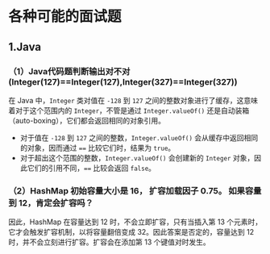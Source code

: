 # 各种可能的面试题

## 1.Java

### **（1）Java代码题判断输出对不对(Integer(127)\==Integer(127),Integer(327)==Integer(327))**

在 Java 中，`Integer` 类对值在 `-128` 到 `127` 之间的整数对象进行了缓存，这意味着对于这个范围内的 `Integer`，不管是通过 `Integer.valueOf()` 还是自动装箱（auto-boxing），它们都会返回相同的对象引用。

- 对于值在 `-128` 到 `127` 之间的整数，`Integer.valueOf()` 会从缓存中返回相同的对象，因而通过 `==` 比较它们时，结果为 `true`。
- 对于超出这个范围的整数，`Integer.valueOf()` 会创建新的 `Integer` 对象，因此它们的引用不同，`==` 比较会返回 `false`。

### （2）HashMap 初始容量大小是 16， 扩容加载因子 0.75。 如果容量到 12，肯定会扩容吗？

因此，HashMap 在容量达到 12 时，不会立即扩容，只有当插入第 13 个元素时，它才会触发扩容机制，以将容量翻倍变成 32。因此答案是否定的，容量达到 12 时，并不会立刻进行扩容。扩容会在添加第 13 个键值对时发生。
